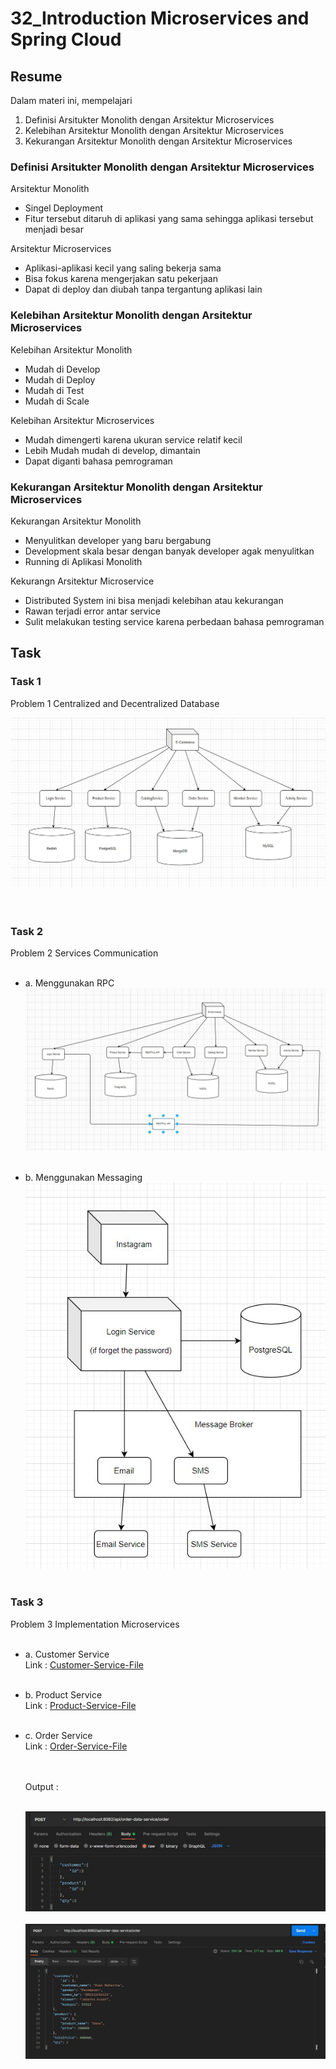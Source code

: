 # 32_Introduction Microservices and Spring Cloud

## Resume

Dalam materi ini, mempelajari <br />

1. Definisi Arsitukter Monolith dengan Arsitektur Microservices <br />
2. Kelebihan Arsitektur Monolith dengan Arsitektur Microservices <br />
3. Kekurangan Arsitektur Monolith dengan Arsitektur Microservices <br />

### Definisi Arsitukter Monolith dengan Arsitektur Microservices

Arsitektur Monolith

- Singel Deployment
- Fitur tersebut ditaruh di aplikasi yang sama sehingga aplikasi tersebut menjadi besar

Arsitektur Microservices

- Aplikasi-aplikasi kecil yang saling bekerja sama
- Bisa fokus karena mengerjakan satu pekerjaan
- Dapat di deploy dan diubah tanpa tergantung aplikasi lain

### Kelebihan Arsitektur Monolith dengan Arsitektur Microservices

Kelebihan Arsitektur Monolith

- Mudah di Develop
- Mudah di Deploy
- Mudah di Test
- Mudah di Scale

Kelebihan Arsitektur Microservices

- Mudah dimengerti karena ukuran service relatif kecil
- Lebih Mudah mudah di develop, dimantain
- Dapat diganti bahasa pemrograman

### Kekurangan Arsitektur Monolith dengan Arsitektur Microservices

Kekurangan Arsitektur Monolith

- Menyulitkan developer yang baru bergabung
- Development skala besar dengan banyak developer agak menyulitkan
- Running di Aplikasi Monolith

Kekurangn Arsitektur Microservice

- Distributed System ini bisa menjadi kelebihan atau kekurangan
- Rawan terjadi error antar service
- Sulit melakukan testing service karena perbedaan bahasa pemrograman

## Task

### Task 1

Problem 1 Centralized and Decentralized Database<br />

![xx](https://github.com/hafidzencis/java_muhammad-hafidz-febriansyah/blob/master/32_Introduction%20Microservices%20and%20Spring%20Cloud/screenshot/no1.jpg)<br /><br /><br />

### Task 2

Problem 2 Services Communication<br /><br />

- a. Menggunakan RPC<br />
  ![xx](https://github.com/hafidzencis/java_muhammad-hafidz-febriansyah/blob/master/32_Introduction%20Microservices%20and%20Spring%20Cloud/screenshot/no2a.jpg)<br /><br />

- b. Menggunakan Messaging<br />
  ![xx](https://github.com/hafidzencis/java_muhammad-hafidz-febriansyah/blob/master/32_Introduction%20Microservices%20and%20Spring%20Cloud/screenshot/no2b.jpg)<br /><br />

### Task 3

Problem 3 Implementation Microservices <br /><br />

- a. Customer Service<br/>
  Link : [Customer-Service-File](https://github.com/hafidzencis/java_muhammad-hafidz-febriansyah/tree/master/33_Implementation%20Microservices/Praktikum/section33customerservice)<br/><br/>

- b. Product Service<br/>
  Link : [Product-Service-File](https://github.com/hafidzencis/java_muhammad-hafidz-febriansyah/tree/master/33_Implementation%20Microservices/Praktikum/section33productservice)<br/><br/>

- c. Order Service<br/>
  Link : [Order-Service-File](https://github.com/hafidzencis/java_muhammad-hafidz-febriansyah/tree/master/33_Implementation%20Microservices/Praktikum/section33orderservice)<br/><br/><br/>

  Output : <br/><br/>

  ![Order-Service-File](https://github.com/hafidzencis/java_muhammad-hafidz-febriansyah/blob/master/32_Introduction%20Microservices%20and%20Spring%20Cloud/screenshot/msorder/msorder.jpg)<br/><br/>
  ![Order-Service-File](https://github.com/hafidzencis/java_muhammad-hafidz-febriansyah/blob/master/32_Introduction%20Microservices%20and%20Spring%20Cloud/screenshot/msorder/response.jpg)<br/><br/>

